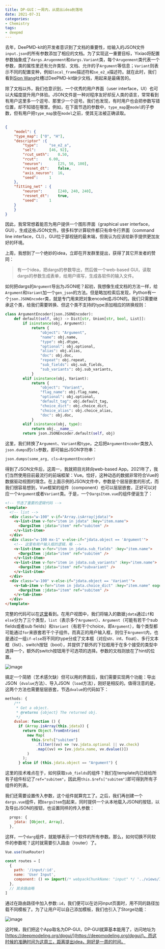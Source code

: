 ```yaml
---
title: DP-GUI：一周内，从提出idea到落地
date: 2021-07-31
categories:
- Chemistry
tags:
- deepmd
---
```


去年，DeePMD-kit的开发者意识到了文档的重要性，给输入的JSON文件`input.json`的所有参数添加了相应的文档。为了实现这一重要目标，Yixiao将配置参数抽象成了`dargs.Arugenment`和`dargs.Variant`类，每个`Arugenment`类代表一个参数，类的属性里还有允许类型、文档、允许的子`Argument`等信息；`Variant`则表示不同的配置变种，例如`local_frame`描述符和`se_e2_a`描述符。就在此时，我们看到[Sion Wang](https://www.zhihu.com/people/sion-wang-29)吐槽过DeePMD-kit缺少文档，用起来是最痛苦的。

除了文档以外，我们也意识到，一个优秀的用户界面（user interface，UI）也可以大幅度提升用户体验。JSON文件是一种对程序友好却反人类的语言，常常看到有用户这里多一个逗号、那里少一个逗号。我们也发现，有时用户也会把参数写错位置，却不知错在哪里。例如，在下面节选的参数中，`type_map`是`model`的子参数，但有用户把`type_map`放在`model`之前，使其无法被正确读取。

```json
  
{
    "model": {
	"type_map":	["O", "H"],
	"descriptor" :{
	    "type":		"se_e2_a",
	    "sel":		[46, 92],
	    "rcut_smth":	0.50,
	    "rcut":		6.00,
	    "neuron":		[25, 50, 100],
	    "resnet_dt":	false,
	    "axis_neuron":	16,
	    "seed":		1
	},
	"fitting_net" : {
	    "neuron":		[240, 240, 240],
	    "resnet_dt":	true,
	    "seed":		1
	}
    }
}
```


因此，我常常想着能否为用户提供一个图形界面（graphical user interface，GUI），生成这些JSON文件。很多科学计算软件都只有命令行界面（command line interface，CLI），GUI位于鄙视链的最末端，但我认为应该给新手提供更加友好的环境。

上周，我想到了一个绝妙的idea，立即在开发群里提出，获得了其它开发者的赞同：<!--more-->

> 有一个idea，把dargs的参数导出，然后做一个web-based GUI，读取dargs的参数生成表单，给用户填写，生成各软件的输入文件。

如何把dargs的`Argument`导出为JSON呢？起初，我想像生成文档的方法一样，给`Argument`和`Variant`加一个`gen_json`的方法。但是略加检索后发现，Python有一个`json.JSONEncoder`类，就是专门用来把对象encode成JSON的。我们只需要继承这个类，给我们需要转换、但这个类不支持的type添加相应的转换规则：
```py
class ArgumentEncoder(json.JSONEncoder):
    def default(self, obj) -> Dict[str, Union[str, bool, List]]:
        if isinstance(obj, Argument):
            return {
                "object": "Argument",
                "name": obj.name,
                "type": obj.dtype,
                "optional": obj.optional,
                "alias": obj.alias,
                "doc": obj.doc,
                "repeat": obj.repeat,
                "sub_fields": obj.sub_fields,
                "sub_variants": obj.sub_variants,
            }
        elif isinstance(obj, Variant):
            return {
                "object": "Variant",
                "flag_name": obj.flag_name,
                "optional": obj.optional,
                "default_tag": obj.default_tag,
                "choice_dict": obj.choice_dict,
                "choice_alias": obj.choice_alias,
                "doc": obj.doc,
            }
        elif isinstance(obj, type):
            return obj.__name__
        return json.JSONEncoder.default(self, obj)
```

这里，我们转换了`Argument`、`Variant`和`type`，之后把`ArgumentEncoder`类放入`json.dumps`的`cls`参数，即可输出JSON字符串：
```py
json.dumps(some_arg, cls=ArgumentEncoder)
```

得到了JSON文件后，这周一，我就把目光转向web-based App。2021年了，我们当然使用目前最流行的前端框架：Vue。恰好，这种动态的数据非常符合Vue的数据驱动视图的理念。在上面示例的JSON文件中，参数是个层层嵌套的形式，而我们很容易想到，Vue框架的组件（component）也可以层层嵌套，正好可以对应一个`Argument`或者`Variant`类。于是，一个`DargsItem.vue`的组件便诞生了：
```html
<!-- 节选了重要的逻辑代码 -->
<template>
  <!-- list -->
  <div class="w-100" v-if="Array.isArray(jdata)">
    <v-list-item v-for="item in jdata" :key="item.name">
      <DargsItem :jdata="item" ref="subitem" />
    </v-list-item>
  </div>
  <div class="w-100 mx-1" v-else-if="jdata.object == 'Argument'">
    <!-- 这里有用户输入框的逻辑，略 -->
    <v-list-item v-for="item in jdata.sub_fields" :key="item.name">
      <DargsItem :jdata="item" ref="subitem" />
    </v-list-item>
    <v-list-item v-for="item in jdata.sub_variants" :key="item.name">
      <DargsItem :jdata="item" ref="subvariant" />
    </v-list-item>
  </div>
  <div class="w-100" v-else-if="jdata.object == 'Variant'">
    <v-tab-item v-for="item in jdata.choice_dict" :key="item.name" eager>
      <DargsItem :jdata="item" ref="subitem" />
    </v-tab-item>
  </div>
</template>
```
完整的代码可以在[这里](https://github.com/deepmodeling/dpgui/blob/2def988af08aaeb21a4b8b045f969e25e37b015e/src/components/dargs/DargsItem.vue)看到。在用户视图中，我们将输入的数据`jdata`通过`if`和`else`分为了三个类型，`list`（表示多个`Argument`）、`Argument`（可能有若干个sub fields或者sub fields）和`Variant`（有若干个choice，即`Argument`），每个类型都可能通过`for`来嵌套若干个子组件。而真正的用户输入框，则位于`Argument`内，也是通过一组`if-else`将不同的type分成了文本框（对应str、int、float）、多行文本框（list）、switch按钮（bool），并提供了额外的下拉框用于在多个接受的类型中选择一个，额外的switch按钮用于可选项的选择。参数的文档则放在了hint的位置。

![image](https://user-images.githubusercontent.com/9496702/127730464-25b632cc-3695-425b-84bd-ee8ad86d9af7.png)

搞定一个简陋（艺术感欠缺）但可以用的界面后，我们需要实现两个功能：导出JSON（`dvalue`方法）、导入JSON（`load`方法），刚好是相反的。值得注意的是，这两个方法也需要层层嵌套，节选`dvalue`的代码如下：
```js
methods: {
    /**
     * Get a object.
     * @returns {object} The returned obj.
     */
    dvalue: function () {
      if (Array.isArray(this.jdata)) {
        return Object.fromEntries(
          new Map(
            this.$refs["subitem"]
              .filter((vv) => !vv.jdata.optional || vv.check)
              .map((vv) => [vv.jdata.name, vv.dvalue()])
          )
        );
      } else if (this.jdata.object == "Argument") {
```
这里的技术难点在于，如何获取`sub_fields`的组件？我们在template内已经给所有子组件标记了`ref="subitem"`，因此用`this.$refs["subitem"]`即可得到所有子组件的列表。

我们还需要设置传入参数，这个组件就算完工了。之后，我们再创建一个`dargs.vue`组件，把`DargsItem`包起来，同时提供一个从本地载入JSON的按钮，以及导出JSON的按钮，也设置同样的传入参数：
```js
  props: {
    jdata: [Object, Array],
  },
```

这样，一个`darg`组件，就能够表示一个软件的所有参数。那么，如何切换不同软件的参数呢？这时就需要引入路由（router）了。
```js
Vue.use(VueRouter)

const routes = [
  {
    path: '/input/:id',
    name: 'User Input',
    component: () => import(/* webpackChunkName: "input" */ '../views/Input.vue')
  },
  // 其余路由略
]
```

通过在路由路径中加入参数`:id`，我们便可以在访问input页面时，用不同的路径加载不同模板了。为了让用户可以自己添加模板，我们也引入了Storge功能：

![image](https://user-images.githubusercontent.com/9496702/127730674-bda28e8c-5ea4-4076-b4c6-54edf8c8cf89.png)

这时候，我们把这个App取名为DP-GUI，DP-GUI就算基本能用了，访问地址为[https://deepmodeling.org/dpgui/](https://deepmodeling.org/dpgui/)。而这时候的准确时间为这周三，距离提出idea，刚好是一周的时间。
